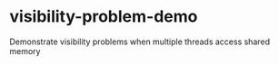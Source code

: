 # visibility-problem-demo
Demonstrate visibility problems when multiple threads access shared memory
